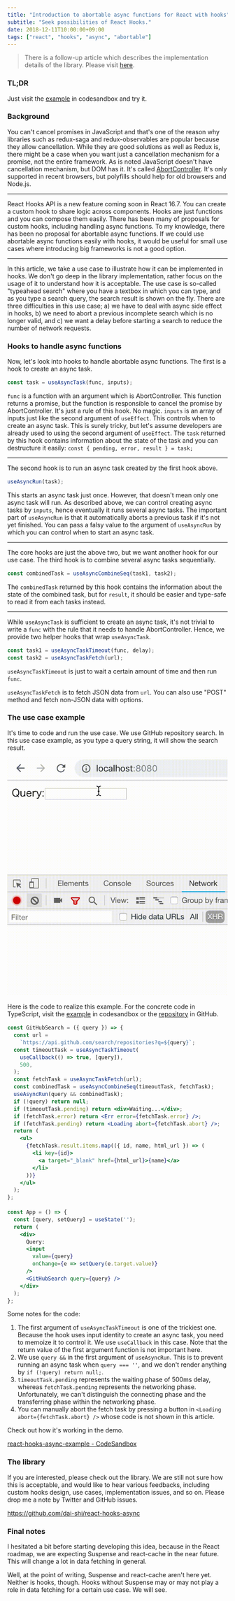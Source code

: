 ```yaml
---
title: "Introduction to abortable async functions for React with hooks"
subtitle: "Seek possibilities of React Hooks."
date: 2018-12-11T10:00:00+09:00
tags: ["react", "hooks", "async", "abortable"]
---
```


> There is a follow-up article which describes the implementation details of the library. Please visit [here](https://blog.axlight.com/posts/developing-react-custom-hooks-for-abortable-async-functions-with-abortcontroller/).

### TL;DR

Just visit the [example](https://codesandbox.io/s/github/dai-shi/react-hooks-async/tree/master/examples/04_typeahead) in codesandbox and try it.

### Background

You can't cancel promises in JavaScript and that's one of the reason why libraries such as redux-saga and redux-observables are popular because they allow cancellation. While they are good solutions as well as Redux is, there might be a case when you want just a cancellation mechanism for a promise, not the entire framework. As is noted JavaScript doesn't have cancellation mechanism, but DOM has it. It's called [AbortController](https://developer.mozilla.org/en-US/docs/Web/API/AbortController). It's only supported in recent browsers, but polyfills should help for old browsers and Node.js.

----

React Hooks API is a new feature coming soon in React 16.7. You can create a custom hook to share logic across components. Hooks are just functions and you can compose them easily. There has been many of proposals for custom hooks, including handling async functions. To my knowledge, there has been no proposal for abortable async functions. If we could use abortable async functions easily with hooks, it would be useful for small use cases where introducing big frameworks is not a good option.

----

In this article, we take a use case to illustrate how it can be implemented in hooks. We don't go deep in the library implementation, rather focus on the usage of it to understand how it is acceptable. The use case is so-called "typeahead search" where you have a textbox in which you can type, and as you type a search query, the search result is shown on the fly. There are three difficulties in this use case; a) we have to deal with async side effect in hooks, b) we need to abort a previous incomplete search which is no longer valid, and c) we want a delay before starting a search to reduce the number of network requests.

### Hooks to handle async functions

Now, let's look into hooks to handle abortable async functions. The first is a hook to create an async task.

```javascript
const task = useAsyncTask(func, inputs);
```

`func` is a function with an argument which is AbortController. This function returns a promise, but the function is responsible to cancel the promise by AbortController. It's just a rule of this hook. No magic. `inputs` is an array of inputs just like the second argument of `useEffect`. This controls when to create an async task. This is surely tricky, but let's assume developers are already used to using the second argument of `useEffect`. The `task` returned by this hook contains information about the state of the task and you can destructure it easily: `const { pending, error, result } = task;`

----

The second hook is to run an async task created by the first hook above.

```javascript
useAsyncRun(task);
```

This starts an async task just once. However, that doesn't mean only one async task will run. As described above, we can control creating async tasks by `inputs`, hence eventually it runs several async tasks. The important part of `useAsyncRun` is that it automatically aborts a previous task if it's not yet finished. You can pass a falsy value to the argument of `useAsyncRun` by which you can control when to start an async task.

----

The core hooks are just the above two, but we want another hook for our use case. The third hook is to combine several async tasks sequentially.

```javascript
const combinedTask = useAsyncCombineSeq(task1, task2);
```

The `combinedTask` returned by this hook contains the information about the state of the combined task, but for `result`, it should be easier and type-safe to read it from each tasks instead.

----

While `useAsyncTask` is sufficient to create an async task, it's not trivial to write a `func` with the rule that it needs to handle AbortController. Hence, we provide two helper hooks that wrap `useAsyncTask`.

```javascript
const task1 = useAsyncTaskTimeout(func, delay);
const task2 = useAsyncTaskFetch(url);
```

`useAsyncTaskTimeout` is just to wait a certain amount of time and then run `func`.

`useAsyncTaskFetch` is to fetch JSON data from `url`. You can also use "POST" method and fetch non-JSON data with options.

### The use case example

It's time to code and run the use case. We use GitHub repository search. In this use case example, as you type a query string, it will show the search result.

![screenshot1](./screenshot1.gif "Screencast of the example")

Here is the code to realize this example. For the concrete code in TypeScript, visit the [example](https://codesandbox.io/s/github/dai-shi/react-hooks-async/tree/master/examples/04_typeahead) in codesandbox or the [repository](https://github.com/dai-shi/react-hooks-async) in GitHub.

```jsx
const GitHubSearch = ({ query }) => {
  const url =
    `https://api.github.com/search/repositories?q=${query}`;
  const timeoutTask = useAsyncTaskTimeout(
    useCallback(() => true, [query]),
    500,
  );
  const fetchTask = useAsyncTaskFetch(url);
  const combinedTask = useAsyncCombineSeq(timeoutTask, fetchTask);
  useAsyncRun(query && combinedTask);
  if (!query) return null;
  if (timeoutTask.pending) return <div>Waiting...</div>;
  if (fetchTask.error) return <Err error={fetchTask.error} />;
  if (fetchTask.pending) return <Loading abort={fetchTask.abort} />;
  return (
    <ul>
      {fetchTask.result.items.map(({ id, name, html_url }) => (
        <li key={id}>
          <a target="_blank" href={html_url}>{name}</a>
        </li>
      ))}
    </ul>
  );
};

const App = () => {
  const [query, setQuery] = useState('');
  return (
    <div>
      Query:
      <input
        value={query}
        onChange={e => setQuery(e.target.value)}
      />
      <GitHubSearch query={query} />
    </div>
  );
};
```

Some notes for the code:

1. The first argument of `useAsyncTaskTimeout` is one of the trickiest one. Because the hook uses input identity to create an async task, you need to memoize it to control it. We use `useCallback` in this case. Note that the return value of the first argument function is not important here.
2. We use `query &&` in the first argument of `useAsyncRun`. This is to prevent running an async task when `query === ''`, and we don't render anything by `if (!query) return null;`.
3. `timeoutTask.pending` represents the waiting phase of 500ms delay, whereas `fetchTask.pending` represents the networking phase. Unfortunately, we can't distinguish the connecting phase and the transferring phase within the networking phase.
4. You can manually abort the fetch task by pressing a button in `<Loading abort={fetchTask.abort} />` whose code is not shown in this article.

Check out how it's working in the demo.

[react-hooks-async-example - CodeSandbox](https://codesandbox.io/s/github/dai-shi/react-hooks-async/tree/master/examples/04_typeahead?module=%2Fsrc%2FGitHubSearch.tsx)

### The library

If you are interested, please check out the library. We are still not sure how this is acceptable, and would like to hear various feedbacks, including custom hooks design, use cases, implementation issues, and so on. Please drop me a note by Twitter and GitHub issues.

https://github.com/dai-shi/react-hooks-async

### Final notes

I hesitated a bit before starting developing this idea, because in the React roadmap, we are expecting Suspense and react-cache in the near future. This will change a lot in data fetching in general.

Well, at the point of writing, Suspense and react-cache aren't here yet. Neither is hooks, though. Hooks without Suspense may or may not play a role in data fetching for a certain use case. We will see.
